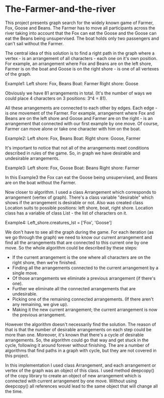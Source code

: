 # The-Farmer-and-the-river
This project presents graph search for the widely known game of Farmer, Fox, Goose and Beans. 
The Farmer has to move all participants across the river taking into account that 
the Fox can eat the Goose and the Goose can eat the Beans being unsupervised. The boat holds
only two passengers and can't sail without the Farmer.

The central idea of this solution is to find a right path in the graph where a vertex - 
is an arrangement of all characters - each one on it's own position. For example, an arrangement 
where Fox and Beans are on the left shore, Farmer is on the boat and Goose is on the right shore - 
is one of all vertexes of the graph. 

Example1:
Left shore: Fox, Beans
Boat: Farmer
Right shore: Goose

Obviously we have 81 arrangements in total. (It's the number of ways we could place 4 characters
on 3 positions: 3^4 = 81).

All these arrangements are connected to each other by edges. Each edge - is one movement of
the Farmer. For example, arrangement where Fox and Beans are on the left shore and Goose and Farmer
are on the right - is an arrangement that connected with our first example by one move. Of course, 
Farmer can move alone or take one character with him on the boat. 

Example2:
Left shore: Fox, Beans
Boat:
Right shore: Goose, Farmer


It's important to notice that not all of the arrangements meet conditions described in rules 
of the game. So, in graph we have desirable and undesirable arrangements. 

Example3:
Left shore: Fox, Goose
Boat: Beans
Right shore: Farmer

In this Example3 the Fox can eat the Goose being unsupervised, and Beans are on the boat without 
the Farmer.

Now closer to algorithm.
I used a class Arrangement which corresponds to arrangement (vertex of graph). There's a class
variable "desirable" which shows if the arrangement is desirable or not. Also was created 
class Location suits to possible positions: left shore, boat, right shore. Location 
class has a variable of class List - the list of characters on it.

Example4:
Left_shore.creatures_lst = ['Fox', 'Goose']

We don't have to see all the graph during the game. For each iteration (as we go through the 
graph) we need to know our current arrangement and find all the arrangements that are connected
to this current one by one move. So the whole algorithm could be described by these steps:

 - If the current arrangement is the one where all characters are on the right shore, then
   we're finished.
 - Finding all the arrangements connected to the current arrangement by a single move.
 - Of those arrangements we eliminate a previous arrangement (if there's one).
 - Further we eliminate all the connected arrangements that are undesirable.
 - Picking one of the remaining connected arrangements. (If there aren't any remaining, we give up).
 - Making it the new current arrangement; the current arrangement is now the previous arrangement.
 
However the algorithm doesn't necessarily find the solution. The reason of that is that the number
of desirable arrangements on each step could be more than one. Moreover, it's known that there's
a cycle of desirable arrangements. So, the algorithm could go that way and get stuck in the cycle,
following it around forever without finishing. The are a number of algorithms that find paths in
a graph with cycle, but they are not covered in this project.

In this implementation I used class Arrangement, and each arrangement or vertex of the graph 
was an object of this class. I used method deepcopy() of the copy library to create an object of 
new arrangement which is connected with current arrangement by one move. Without using deepcopy()
all references would lead to the same object that will change all the time.



